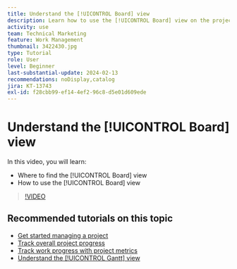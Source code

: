 ```yaml
---
title: Understand the [!UICONTROL Board] view
description: Learn how to use the [!UICONTROL Board] view on the project landing page.
activity: use
team: Technical Marketing
feature: Work Management
thumbnail: 3422430.jpg
type: Tutorial
role: User
level: Beginner
last-substantial-update: 2024-02-13
recommendations: noDisplay,catalog
jira: KT-13743
exl-id: f28cbb99-ef14-4ef2-96c8-d5e01d609ede
---
```

# Understand the [!UICONTROL Board] view

In this video, you will learn:

* Where to find the [!UICONTROL Board] view
* How to use the [!UICONTROL Board] view


>[!VIDEO](https://video.tv.adobe.com/v/3422430/?quality=12&learn=on)

## Recommended tutorials on this topic

* [Get started managing a project](/help/manage-work/projects/getting-started-manage-a-project.md)
* [Track overall project progress](/help/manage-work/projects/track-overall-project-progress.md)
* [Track work progress with project metrics](/help/manage-work/projects/track-work-progress-with-project-metrics.md)
* [Understand the [!UICONTROL Gantt] view](/help/manage-work/projects/understand-the-gantt-view.md)
